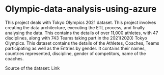 # Olympic-data-analysis-using-azure

This project deals with Tokyo Olympics 2021 dataset. This project involves creating the data architecture, executing the ETL process, and finally analysing the data. This contains the details of over 11,000 athletes, with 47 disciplines, along with 743 Teams taking part in the 2021(2020) Tokyo Olympics. This dataset contains the details of the Athletes, Coaches, Teams participating as well as the Entries by gender. It contains their names, countries represented, discipline, gender of competitors, name of the coaches. 

Source of the dataset: Link 
